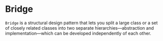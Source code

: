 # Bridge

`Bridge` is a structural design pattern that lets you split a large class or a set of closely related classes into two
separate hierarchies—abstraction and implementation—which can be developed independently of each other.